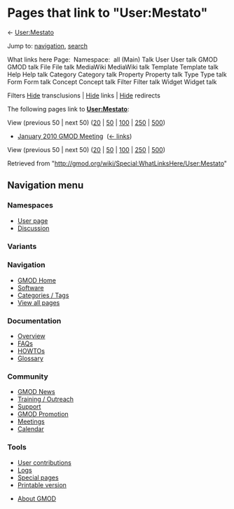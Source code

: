 <div id="mw-page-base" class="noprint">

</div>

<div id="mw-head-base" class="noprint">

</div>

<div id="content" class="mw-body" role="main">

<span id="top"></span>

<div id="mw-js-message" style="display:none;">

</div>



# <span dir="auto">Pages that link to "User:Mestato"</span>

<div id="bodyContent">

<div id="contentSub">

← [User:Mestato](/wiki/User:Mestato "User:Mestato")

</div>

<div id="jump-to-nav" class="mw-jump">

Jump to: [navigation](#mw-navigation), [search](#p-search)

</div>

<div id="mw-content-text">

What links here Page:  Namespace:  all (Main) Talk User User talk GMOD
GMOD talk File File talk MediaWiki MediaWiki talk Template Template talk
Help Help talk Category Category talk Property Property talk Type Type
talk Form Form talk Concept Concept talk Filter Filter talk Widget
Widget talk

Filters
[Hide](/mediawiki/index.php?title=Special:WhatLinksHere/User:Mestato&hidetrans=1 "Special:WhatLinksHere/User:Mestato")
transclusions \|
[Hide](/mediawiki/index.php?title=Special:WhatLinksHere/User:Mestato&hidelinks=1 "Special:WhatLinksHere/User:Mestato")
links \|
[Hide](/mediawiki/index.php?title=Special:WhatLinksHere/User:Mestato&hideredirs=1 "Special:WhatLinksHere/User:Mestato")
redirects

The following pages link to
**[User:Mestato](/wiki/User:Mestato "User:Mestato")**:

View (previous 50 \| next 50)
([20](/mediawiki/index.php?title=Special:WhatLinksHere/User:Mestato&limit=20 "Special:WhatLinksHere/User:Mestato")
\|
[50](/mediawiki/index.php?title=Special:WhatLinksHere/User:Mestato&limit=50 "Special:WhatLinksHere/User:Mestato")
\|
[100](/mediawiki/index.php?title=Special:WhatLinksHere/User:Mestato&limit=100 "Special:WhatLinksHere/User:Mestato")
\|
[250](/mediawiki/index.php?title=Special:WhatLinksHere/User:Mestato&limit=250 "Special:WhatLinksHere/User:Mestato")
\|
[500](/mediawiki/index.php?title=Special:WhatLinksHere/User:Mestato&limit=500 "Special:WhatLinksHere/User:Mestato"))

- [January 2010 GMOD
  Meeting](/wiki/January_2010_GMOD_Meeting "January 2010 GMOD Meeting") ‎
  <span class="mw-whatlinkshere-tools">([←
  links](/mediawiki/index.php?title=Special:WhatLinksHere&target=January+2010+GMOD+Meeting "Special:WhatLinksHere"))</span>

View (previous 50 \| next 50)
([20](/mediawiki/index.php?title=Special:WhatLinksHere/User:Mestato&limit=20 "Special:WhatLinksHere/User:Mestato")
\|
[50](/mediawiki/index.php?title=Special:WhatLinksHere/User:Mestato&limit=50 "Special:WhatLinksHere/User:Mestato")
\|
[100](/mediawiki/index.php?title=Special:WhatLinksHere/User:Mestato&limit=100 "Special:WhatLinksHere/User:Mestato")
\|
[250](/mediawiki/index.php?title=Special:WhatLinksHere/User:Mestato&limit=250 "Special:WhatLinksHere/User:Mestato")
\|
[500](/mediawiki/index.php?title=Special:WhatLinksHere/User:Mestato&limit=500 "Special:WhatLinksHere/User:Mestato"))

</div>

<div class="printfooter">

Retrieved from
"<http://gmod.org/wiki/Special:WhatLinksHere/User:Mestato>"

</div>

<div id="catlinks" class="catlinks catlinks-allhidden">

</div>

<div class="visualClear">

</div>

</div>

</div>

<div id="mw-navigation">

## Navigation menu

<div id="mw-head">



<div id="left-navigation">

<div id="p-namespaces" class="vectorTabs" role="navigation"
aria-labelledby="p-namespaces-label">

### Namespaces

- <span id="ca-nstab-user"><a href="/wiki/User:Mestato" accesskey="c"
  title="View the user page [c]">User page</a></span>
- <span id="ca-talk"><a
  href="/mediawiki/index.php?title=User_talk:Mestato&amp;action=edit&amp;redlink=1"
  accesskey="t"
  title="Discussion about the content page [t]">Discussion</a></span>

</div>

<div id="p-variants" class="vectorMenu emptyPortlet" role="navigation"
aria-labelledby="p-variants-label">

### 

### Variants[](#)

<div class="menu">

</div>

</div>

</div>





</div>

</div>

</div>

<div id="mw-panel">

<div id="p-logo" role="banner">

<a href="/wiki/Main_Page"
style="background-image: url(http://gmod.org/images/GMOD-cogs.png);"
title="Visit the main page"></a>

</div>

<div id="p-Navigation" class="portal" role="navigation"
aria-labelledby="p-Navigation-label">

### Navigation

<div class="body">

- <span id="n-GMOD-Home">[GMOD Home](/wiki/Main_Page)</span>
- <span id="n-Software">[Software](/wiki/GMOD_Components)</span>
- <span id="n-Categories-.2F-Tags">[Categories /
  Tags](/wiki/Categories)</span>
- <span id="n-View-all-pages">[View all
  pages](/wiki/Special:AllPages)</span>

</div>

</div>

<div id="p-Documentation" class="portal" role="navigation"
aria-labelledby="p-Documentation-label">

### Documentation

<div class="body">

- <span id="n-Overview">[Overview](/wiki/Overview)</span>
- <span id="n-FAQs">[FAQs](/wiki/Category:FAQ)</span>
- <span id="n-HOWTOs">[HOWTOs](/wiki/Category:HOWTO)</span>
- <span id="n-Glossary">[Glossary](/wiki/Glossary)</span>

</div>

</div>

<div id="p-Community" class="portal" role="navigation"
aria-labelledby="p-Community-label">

### Community

<div class="body">

- <span id="n-GMOD-News">[GMOD News](/wiki/GMOD_News)</span>
- <span id="n-Training-.2F-Outreach">[Training /
  Outreach](/wiki/Training_and_Outreach)</span>
- <span id="n-Support">[Support](/wiki/Support)</span>
- <span id="n-GMOD-Promotion">[GMOD
  Promotion](/wiki/GMOD_Promotion)</span>
- <span id="n-Meetings">[Meetings](/wiki/Meetings)</span>
- <span id="n-Calendar">[Calendar](/wiki/Calendar)</span>

</div>

</div>

<div id="p-tb" class="portal" role="navigation"
aria-labelledby="p-tb-label">

### Tools

<div class="body">

- <span id="t-contributions">[User
  contributions](/wiki/Special:Contributions/Mestato "A list of contributions of this user")</span>
- <span id="t-log">[Logs](/wiki/Special:Log/Mestato)</span>
- <span id="t-specialpages"><a href="/wiki/Special:SpecialPages" accesskey="q"
  title="A list of all special pages [q]">Special pages</a></span>
- <span id="t-print"><a
  href="/mediawiki/index.php?title=Special:WhatLinksHere/User:Mestato&amp;printable=yes"
  rel="alternate" accesskey="p"
  title="Printable version of this page [p]">Printable version</a></span>

</div>

</div>

</div>

</div>

<div id="footer" role="contentinfo">

- <span id="footer-places-about">[About
  GMOD](/wiki/GMOD:About "GMOD:About")</span>

<!-- -->






</div>
